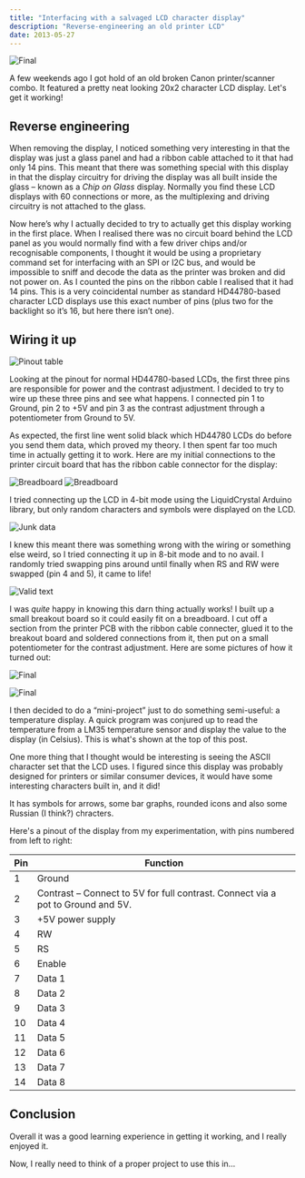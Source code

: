 ```yaml
---
title: "Interfacing with a salvaged LCD character display"
description: "Reverse-engineering an old printer LCD"
date: 2013-05-27
---
```



![Final](/images/posts/interfacing-salvaged-lcd-display/IMG_07481.jpg "Final")

A few weekends ago I got hold of an old broken Canon printer/scanner combo. It featured a pretty neat looking 20x2 character LCD display. Let's get it working!

## Reverse engineering

When removing the display, I noticed something very interesting in that the display was just a glass panel and had a ribbon cable attached to it that had only 14 pins. This meant that there was something special with this display in that the display circuitry for driving the display was all built inside the glass – known as a *Chip on Glass* display. Normally you find these LCD displays with 60 connections or more, as the multiplexing and driving circuitry is not attached to the glass.

Now here’s why I actually decided to try to actually get this display working in the first place. When I realised there was no circuit board behind the LCD panel as you would normally find with a few driver chips and/or recognisable components, I thought it would be using a proprietary command set for interfacing with an SPI or I2C bus, and would be impossible to sniff and decode the data as the printer was broken and did not power on.
As I counted the pins on the ribbon cable I realised that it had 14 pins. This is a very coincidental number as standard HD44780-based character LCD displays use this exact number of pins (plus two for the backlight so it’s 16, but here there isn’t one).

## Wiring it up

![Pinout table](/images/posts/interfacing-salvaged-lcd-display/pinout_table.jpg "Pinout table")

Looking at the pinout for normal HD44780-based LCDs, the first three pins are responsible for power and the contrast adjustment. I decided to try to wire up these three pins and see what happens. I connected pin 1 to Ground, pin 2 to +5V and pin 3 as the contrast adjustment through a potentiometer from Ground to 5V.

As expected, the first line went solid black which HD44780 LCDs do before you send them data, which proved my theory. I then spent far too much time in actually getting it to work.
Here are my initial connections to the printer circuit board that has the ribbon cable connector for the display:

![Breadboard](/images/posts/interfacing-salvaged-lcd-display/IMG_0743.jpg "Breadboard")
![Breadboard](/images/posts/interfacing-salvaged-lcd-display/IMG_07451.jpg "Breadboard")

I tried connecting up the LCD in 4-bit mode using the LiquidCrystal Arduino library, but only random characters and symbols were displayed on the LCD.

![Junk data](/images/posts/interfacing-salvaged-lcd-display/IMG_0768.jpg "Junk data")

I knew this meant there was something wrong with the wiring or something else weird, so I tried connecting it up in 8-bit mode and to no avail. I randomly tried swapping pins around until finally when RS and RW were swapped (pin 4 and 5), it came to life!

![Valid text](/images/posts/interfacing-salvaged-lcd-display/IMG_0772.jpg "Valid text")

I was *quite* happy in knowing this darn thing actually works!
I built up a small breakout board so it could easily fit on a breadboard. I cut off a section from the printer PCB with the ribbon cable connecter, glued it to the breakout board and soldered connections from it, then put on a small potentiometer for the contrast adjustment.
Here are some pictures of how it turned out:

![Final](/images/posts/interfacing-salvaged-lcd-display/IMG_07581.jpg "Final")

![Final](/images/posts/interfacing-salvaged-lcd-display/IMG_0760.jpg "Final")

I then decided to do a “mini-project” just to do something semi-useful: a temperature display.
A quick program was conjured up to read the temperature from a LM35 temperature sensor and display the value to the display (in Celsius). This is what's shown at the top of this post.

One more thing that I thought would be interesting is seeing the ASCII character set that the LCD uses. I figured since this display was probably designed for printers or similar consumer devices, it would have some interesting characters built in, and it did!

It has symbols for arrows, some bar graphs, rounded icons and also some Russian (I think?) chracters.

Here's a pinout of the display from my experimentation, with pins numbered from left to right:

| Pin | Function |
| --- | --- |
| 1   | Ground |
| 2   | Contrast – Connect to 5V for full contrast. Connect via a pot to Ground and 5V. |
| 3   | +5V power supply |
| 4   | RW |
| 5   | RS |
| 6   | Enable |
| 7   | Data 1 |
| 8   | Data 2 |
| 9   | Data 3 |
| 10  | Data 4 |
| 11  | Data 5 |
| 12  | Data 6 |
| 13  | Data 7 |
| 14  | Data 8 |

## Conclusion

Overall it was a good learning experience in getting it working, and I really enjoyed it.

Now, I really need to think of a proper project to use this in...

